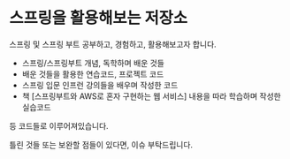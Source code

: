 # 스프링을 활용해보는 저장소

스프링 및 스프링 부트 공부하고, 경험하고, 활용해보고자 합니다.
- 스프링/스프링부트 개념, 독학하며 배운 것들
- 배운 것들을 활용한 연습코드, 프로젝트 코드
- 스프링 입문 인프런 강의들을 배우며 작성한 코드
- 책 [스프링부트와 AWS로 혼자 구현하는 웹 서비스] 내용을 따라 학습하며 작성한 실습코드
  
등 코드들로 이루어져있습니다.

틀린 것들 또는 보완할 점들이 있다면, 이슈 부탁드립니다.
